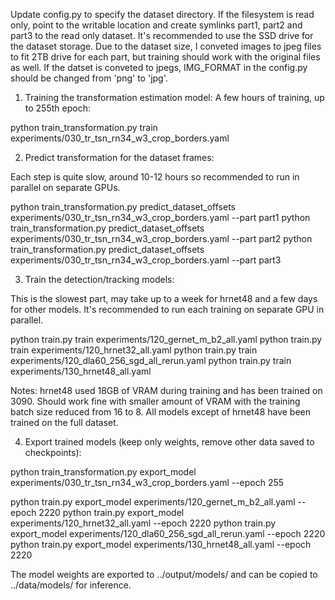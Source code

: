 Update config.py to specify the dataset directory.
If the filesystem is read only, point to the writable location and create symlinks part1, part2 and part3 to the read only dataset.
It's recommended to use the SSD drive for the dataset storage.
Due to the dataset size, I conveted images to jpeg files to fit 2TB drive for each part, but training should work with the original files as well.
If the datset is conveted to jpegs, IMG_FORMAT in the config.py should be changed from 'png' to 'jpg'.


1) Training the transformation estimation model:
A few hours of training, up to 255th epoch:

python train_transformation.py train experiments/030_tr_tsn_rn34_w3_crop_borders.yaml

2) Predict transformation for the dataset frames:

Each step is quite slow, around 10-12 hours so recommended to run in parallel on separate GPUs.

python train_transformation.py predict_dataset_offsets experiments/030_tr_tsn_rn34_w3_crop_borders.yaml --part part1
python train_transformation.py predict_dataset_offsets experiments/030_tr_tsn_rn34_w3_crop_borders.yaml --part part2
python train_transformation.py predict_dataset_offsets experiments/030_tr_tsn_rn34_w3_crop_borders.yaml --part part3


3) Train the detection/tracking models:

This is the slowest part, may take up to a week for hrnet48 and a few days for other models.
It's recommended to run each training on separate GPU in parallel.

python train.py train experiments/120_gernet_m_b2_all.yaml
python train.py train experiments/120_hrnet32_all.yaml
python train.py train experiments/120_dla60_256_sgd_all_rerun.yaml
python train.py train experiments/130_hrnet48_all.yaml


Notes: hrnet48 used 18GB of VRAM during training and has been trained on 3090.
Should work fine with smaller amount of VRAM with the training batch size reduced from 16 to 8.
All models except of hrnet48 have been trained on the full dataset.


4) Export trained models (keep only weights, remove other data saved to checkpoints):

python train_transformation.py export_model experiments/030_tr_tsn_rn34_w3_crop_borders.yaml --epoch 255

python train.py export_model experiments/120_gernet_m_b2_all.yaml --epoch 2220
python train.py export_model experiments/120_hrnet32_all.yaml --epoch 2220
python train.py export_model experiments/120_dla60_256_sgd_all_rerun.yaml --epoch 2220
python train.py export_model experiments/130_hrnet48_all.yaml --epoch 2220


The model weights are exported to ../output/models/ and can be copied to ../data/models/ for inference.


